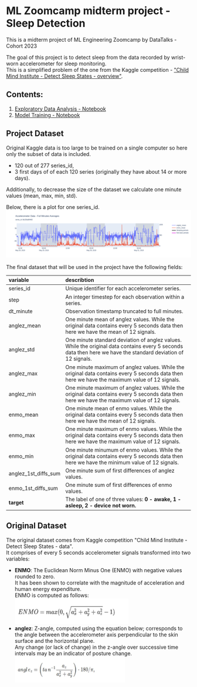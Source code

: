 # ML Zoomcamp midterm project - Sleep Detection
This is a midterm project of ML Engineering Zoomcamp by DataTalks - Cohort 2023

The goal of this project is to detect sleep from the data recorded by wrist-worn accelerometer for sleep monitoring.<br>
This is a simplified problem of the one from the Kaggle competition - ["Child Mind Institute - Detect Sleep States - overview"](https://www.kaggle.com/competitions/child-mind-institute-detect-sleep-states).

## Contents:
1. [Exploratory Data Analysis - Notebook](https://github.com/Olks/mlzoomcamp-midterm-project/blob/main/sleep_detection_eda.ipynb)
2. [Model Training - Notebook](https://github.com/Olks/mlzoomcamp-midterm-project/blob/main/model_training.ipynb)


## Project Dataset
Original Kaggle data is too large to be trained on a single computer so here only the subset of data is included.<br>
- 120 out of 277 series_id,
- 3 first days of of each 120 series (originally they have about 14 or more days).<br>

Additionally, to decrease the size of the dataset we calculate one minute values (mean, max, min, std).<br>

Below, there is a plot for one series_id. 
<img src="series_plot.png"/>

The final dataset that will be used in the project have the following fields:

| variable | describtion |
|:---|:---|
| series_id | Unique identifier for each accelerometer series. |
| step | An integer timestep for each observation within a series. |
|dt_minute| Observation timestamp truncated to full minutes. |
|anglez_mean | One minute mean of anglez values. While the original data contains every 5 seconds data then here we have the mean of 12 signals. |
|anglez_std | One minute standard deviation of anglez values. While the original data contains every 5 seconds data then here we have the standard deviation of 12 signals.	
| anglez_max  | One minute maximum of anglez values. While the original data contains every 5 seconds data then here we have the maximum value of 12 signals. |	
| anglez_min | One minute maximum of anglez values. While the original data contains every 5 seconds data then here we have the maximum value of 12 signals. |	
| enmo_mean	| One minute mean of enmo values. While the original data contains every 5 seconds data then here we have the mean of 12 signals. |
| enmo_max | One minute maximum of enmo values. While the original data contains every 5 seconds data then here we have the maximum value of 12 signals. |	
| enmo_min | One minute minumum of enmo values. While the original data contains every 5 seconds data then here we have the minimum value of 12 signals. |	
| anglez_1st_diffs_sum | One minute sum of first differences of anglez values. |
| enmo_1st_diffs_sum | One minute sum of first differences of enmo values. |	
| <b>target</b> | The label of one of three values: <b>0 - awake, 1 - asleep, 2 - device not worn.</b> |

## Original Dataset


The original dataset comes from Kaggle competition "Child Mind Institute - Detect Sleep States - data".<br>
It comprises of every 5 seconds accelerometer signals transformed into two variables:
- <b>ENMO</b>: The Euclidean Norm Minus One (ENMO) with negative values rounded to zero.
  <br>It has been shown to correlate with the magnitude of acceleration and human energy expenditure.
  <br>ENMO is computed as follows:<br>
  <!-- width="350" height="350" -->
  <img src="enmo.jpg" width="310" height="70"/>
- <b>anglez</b>: Z-angle, computed using the equation below; corresponds to the angle between the accelerometer axis perpendicular to the skin surface and the horizontal plane.
  <br>Any change (or lack of change) in the z-angle over successive time intervals may be an indicator of posture change.<br>
  <img src="anglez.jpg" width="300" height="70"/>





